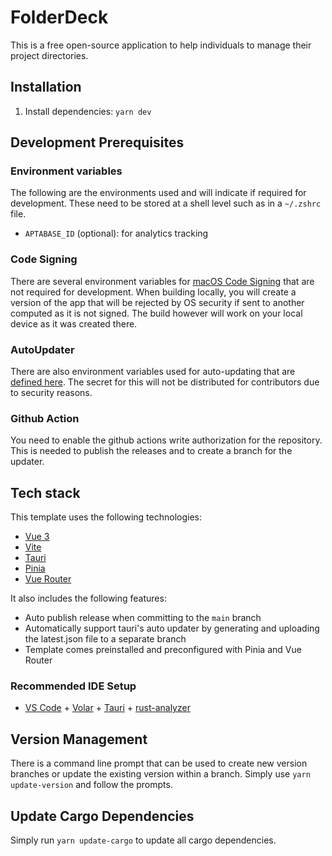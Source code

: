 # FolderDeck

This is a free open-source application to help individuals to manage their project directories.

## Installation

1. Install dependencies: `yarn dev`

## Development Prerequisites

### Environment variables

The following are the environments used and will indicate if required for development. These need to be stored at a shell level such as in a `~/.zshrc` file.

- `APTABASE_ID` (optional): for analytics tracking

### Code Signing

There are several environment variables for [macOS Code Signing](https://tauri.app/v1/guides/distribution/sign-macos) that are not required for development. When building locally, you will create a version of the app that will be rejected by OS security if sent to another computed as it is not signed. The build however will work on your local device as it was created there.

### AutoUpdater

There are also environment variables used for auto-updating that are [defined here](https://tauri.app/v1/guides/distribution/updater). The secret for this will not be distributed for contributors due to security reasons.

### Github Action

You need to enable the github actions write authorization for the repository. This is needed to publish the releases and to create a branch for the updater.

## Tech stack

This template uses the following technologies:

- [Vue 3](https://v3.vuejs.org/)
- [Vite](https://vitejs.dev/)
- [Tauri](https://tauri.studio/)
- [Pinia](https://pinia.esm.dev/)
- [Vue Router](https://next.router.vuejs.org/)

It also includes the following features:

- Auto publish release when committing to the `main` branch
- Automatically support tauri's auto updater by generating and uploading the latest.json file to a separate branch
- Template comes preinstalled and preconfigured with Pinia and Vue Router

### Recommended IDE Setup

- [VS Code](https://code.visualstudio.com/) + [Volar](https://marketplace.visualstudio.com/items?itemName=Vue.volar) + [Tauri](https://marketplace.visualstudio.com/items?itemName=tauri-apps.tauri-vscode) + [rust-analyzer](https://marketplace.visualstudio.com/items?itemName=rust-lang.rust-analyzer)

## Version Management

There is a command line prompt that can be used to create new version branches or update the existing version within a branch. Simply use `yarn update-version` and follow the prompts.

## Update Cargo Dependencies

Simply run `yarn update-cargo` to update all cargo dependencies.
